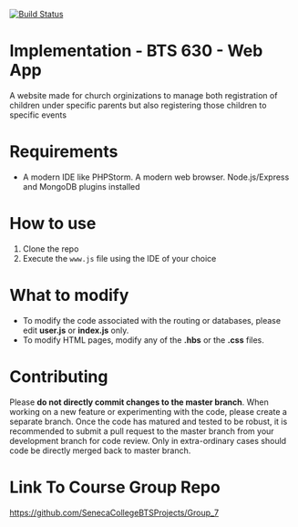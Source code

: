 [![Build Status](https://travis-ci.org/hibyguy/BTSwebsite.svg?branch=master)](https://travis-ci.org/hibyguy/BTSwebsite)
# Implementation - BTS 630 - Web App
A website made for church orginizations to manage both registration of children under specific parents but also registering those children to
specific events

# Requirements
* A modern IDE like PHPStorm. A modern web browser. Node.js/Express and MongoDB plugins installed

# How to use
1. Clone the repo
2. Execute the `www.js` file using the IDE of your choice

# What to modify
* To modify the code associated with the routing or databases, please edit **user.js** or **index.js** only. 
* To modify HTML pages, modify any of the **.hbs** or the **.css** files.

# Contributing
Please **do not directly commit changes to the master branch**. When working on a new feature or experimenting with the code, please create a separate branch. Once the code has matured and tested to be robust, it is recommended to submit a pull request to the master branch from your development branch for code review. Only in extra-ordinary cases should code be directly merged back to master branch.

# Link To Course Group Repo
https://github.com/SenecaCollegeBTSProjects/Group_7
